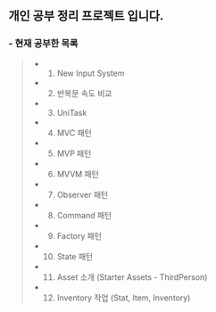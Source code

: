 ## 개인 공부 정리 프로젝트 입니다.

### - 현재 공부한 목록

>- 1. New Input System
>- 2. 반복문 속도 비교
>- 3. UniTask
>- 4. MVC 패턴
>- 5. MVP 패턴
>- 6. MVVM 패턴
>- 7. Observer 패턴
>- 8. Command 패턴
>- 9. Factory 패턴
>- 10. State 패턴
>- 11. Asset 소개 (Starter Assets - ThirdPerson)
>- 12. Inventory 작업 (Stat, Item, Inventory)

